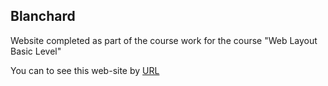 ## Blanchard

Website completed as part of the course work for the course "Web Layout Basic Level"

You can to see this web-site by [URL](http://blanchard-gallery.tmweb.ru/)
